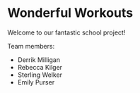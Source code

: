 # Wonderful Workouts

Welcome to our fantastic school project!

Team members:
- Derrik Milligan
- Rebecca Kilger
- Sterling Welker
- Emily Purser

